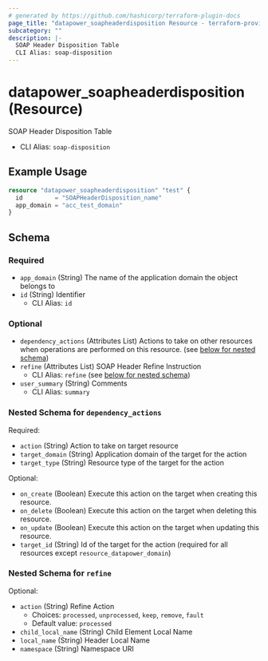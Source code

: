 ```yaml
---
# generated by https://github.com/hashicorp/terraform-plugin-docs
page_title: "datapower_soapheaderdisposition Resource - terraform-provider-datapower"
subcategory: ""
description: |-
  SOAP Header Disposition Table
  CLI Alias: soap-disposition
---
```


# datapower_soapheaderdisposition (Resource)

SOAP Header Disposition Table
  - CLI Alias: `soap-disposition`

## Example Usage

```terraform
resource "datapower_soapheaderdisposition" "test" {
  id         = "SOAPHeaderDisposition_name"
  app_domain = "acc_test_domain"
}
```

<!-- schema generated by tfplugindocs -->
## Schema

### Required

- `app_domain` (String) The name of the application domain the object belongs to
- `id` (String) Identifier
  - CLI Alias: `id`

### Optional

- `dependency_actions` (Attributes List) Actions to take on other resources when operations are performed on this resource. (see [below for nested schema](#nestedatt--dependency_actions))
- `refine` (Attributes List) SOAP Header Refine Instruction
  - CLI Alias: `refine` (see [below for nested schema](#nestedatt--refine))
- `user_summary` (String) Comments
  - CLI Alias: `summary`

<a id="nestedatt--dependency_actions"></a>
### Nested Schema for `dependency_actions`

Required:

- `action` (String) Action to take on target resource
- `target_domain` (String) Application domain of the target for the action
- `target_type` (String) Resource type of the target for the action

Optional:

- `on_create` (Boolean) Execute this action on the target when creating this resource.
- `on_delete` (Boolean) Execute this action on the target when deleting this resource.
- `on_update` (Boolean) Execute this action on the target when updating this resource.
- `target_id` (String) Id of the target for the action (required for all resources except `resource_datapower_domain`)


<a id="nestedatt--refine"></a>
### Nested Schema for `refine`

Optional:

- `action` (String) Refine Action
  - Choices: `processed`, `unprocessed`, `keep`, `remove`, `fault`
  - Default value: `processed`
- `child_local_name` (String) Child Element Local Name
- `local_name` (String) Header Local Name
- `namespace` (String) Namespace URI
